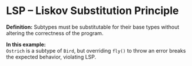 # LSP – Liskov Substitution Principle

**Definition:** Subtypes must be substitutable for their base types without altering the correctness of the program.

**In this example:**  
`Ostrich` is a subtype of `Bird`, but overriding `fly()` to throw an error breaks the expected behavior, violating LSP.
